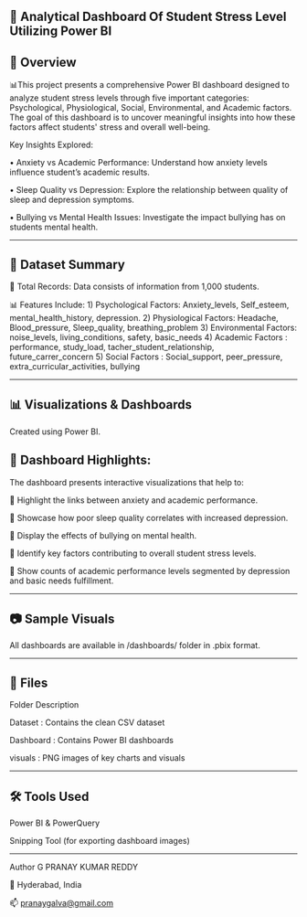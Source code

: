 📱 Analytical Dashboard Of Student Stress Level Utilizing Power BI
   -----------------------------------------------------------------------------------------------------------------------------------------------------------------
🧾 Overview
-----------

📊This project presents a comprehensive Power BI dashboard designed to analyze student stress levels through five important categories: Psychological, Physiological, Social, Environmental, and Academic factors. The goal of this dashboard is to uncover meaningful insights into how these factors affect students' stress and overall well-being.

Key Insights Explored: 

•	Anxiety vs Academic Performance: Understand how anxiety levels influence student’s academic results.

•	Sleep Quality vs Depression: Explore the relationship between quality of sleep and depression symptoms.

•	Bullying vs Mental Health Issues: Investigate the impact bullying has on students mental health.

--------------------------------------------------------------------------------------------------------------------------------------------------------------------

📁 Dataset Summary
-------------------

👥 Total Records: Data consists of information from 1,000 students.

📊 Features Include:
     1) Psychological Factors: Anxiety_levels, Self_esteem, mental_health_history, depression.
     2) Physiological Factors: Headache, Blood_pressure, Sleep_quality, breathing_problem
     3) Environmental Factors: noise_levels, living_conditions, safety, basic_needs
     4)  Academic Factors     : performance, study_load, tacher_student_relationship, future_carrer_concern
     5)  Social Factors       : Social_support, peer_pressure, extra_curricular_activities, bullying

--------------------------------------------------------------------------------------------------------------------------------------------------------------------

📊 Visualizations & Dashboards
-------------------------------

Created using Power BI.

📌 Dashboard Highlights:
-------------------------

 The dashboard presents interactive visualizations that help to:

	Highlight the links between anxiety and academic performance.

	Showcase how poor sleep quality correlates with increased depression.

	Display the effects of bullying on mental health.

	Identify key factors contributing to overall student stress levels.

	Show counts of academic performance levels segmented by depression and basic needs fulfillment.

--------------------------------------------------------------------------------------------------------------------------------------------------------------------


📷 Sample Visuals
------------------

All dashboards are available in /dashboards/ folder in .pbix format.

--------------------------------------------------------------------------------------------------------------------------------------------------------------------

📁 Files
---------

Folder	Description

Dataset	 : Contains the clean CSV dataset

Dashboard : Contains Power BI dashboards

visuals : 	PNG images of key charts and visuals

--------------------------------------------------------------------------------------------------------------------------------------------------------------------


🛠 Tools Used
--------------

Power BI & PowerQuery

Snipping Tool (for exporting dashboard images)

---------------------------------------------------------------------------------------------------------------------------------------------------------------------------------------------------------------------

Author
G PRANAY KUMAR REDDY

📍 Hyderabad, India

📫 pranaygalva@gmail.com
